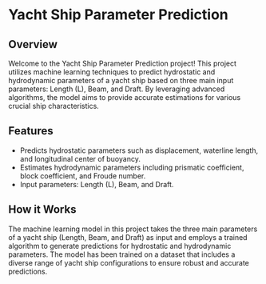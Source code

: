 # Yacht Ship Parameter Prediction

## Overview
Welcome to the Yacht Ship Parameter Prediction project! This project utilizes machine learning techniques to predict hydrostatic and hydrodynamic parameters of a yacht ship based on three main input parameters: Length (L), Beam, and Draft. By leveraging advanced algorithms, the model aims to provide accurate estimations for various crucial ship characteristics.

## Features
- Predicts hydrostatic parameters such as displacement, waterline length, and longitudinal center of buoyancy.
- Estimates hydrodynamic parameters including prismatic coefficient, block coefficient, and Froude number.
- Input parameters: Length (L), Beam, and Draft.

## How it Works
The machine learning model in this project takes the three main parameters of a yacht ship (Length, Beam, and Draft) as input and employs a trained algorithm to generate predictions for hydrostatic and hydrodynamic parameters. The model has been trained on a dataset that includes a diverse range of yacht ship configurations to ensure robust and accurate predictions.
